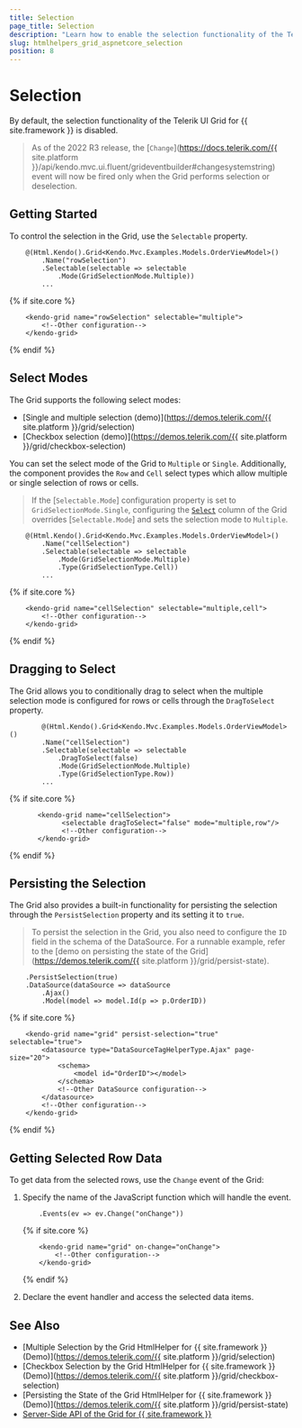 ```yaml
---
title: Selection
page_title: Selection
description: "Learn how to enable the selection functionality of the Telerik UI Grid for {{ site.framework }}."
slug: htmlhelpers_grid_aspnetcore_selection
position: 8
---
```


# Selection

By default, the selection functionality of the Telerik UI Grid for {{ site.framework }} is disabled.

> As of the 2022 R3 release, the [`Change`](https://docs.telerik.com/{{ site.platform }}/api/kendo.mvc.ui.fluent/grideventbuilder#changesystemstring) event will now be fired only when the Grid performs selection or deselection.

## Getting Started

To control the selection in the Grid, use the `Selectable` property.

```HtmlHelper
    @(Html.Kendo().Grid<Kendo.Mvc.Examples.Models.OrderViewModel>()
        .Name("rowSelection")
        .Selectable(selectable => selectable
            .Mode(GridSelectionMode.Multiple))
		...
```
{% if site.core %}
```TagHelper
    <kendo-grid name="rowSelection" selectable="multiple">
        <!--Other configuration-->
    </kendo-grid>
```
{% endif %}

## Select Modes

The Grid supports the following select modes:
* [Single and multiple selection (demo)](https://demos.telerik.com/{{ site.platform }}/grid/selection)
* [Checkbox selection (demo)](https://demos.telerik.com/{{ site.platform }}/grid/checkbox-selection)

You can set the select mode of the Grid to `Multiple` or `Single`. Additionally, the component provides the `Row` and `Cell` select types which allow multiple or single selection of rows or cells.

> If the [`Selectable.Mode`] configuration property is set to `GridSelectionMode.Single`, configuring the [`Select`](/api/kendo.mvc.ui.fluent/gridcolumnfactory#select) column of the Grid overrides [`Selectable.Mode`] and sets the selection mode to `Multiple`. 

```HtmlHelper
    @(Html.Kendo().Grid<Kendo.Mvc.Examples.Models.OrderViewModel>()
        .Name("cellSelection")
        .Selectable(selectable => selectable
            .Mode(GridSelectionMode.Multiple)
            .Type(GridSelectionType.Cell))
        ...
```
{% if site.core %}
```TagHelper
    <kendo-grid name="cellSelection" selectable="multiple,cell">
        <!--Other configuration-->
    </kendo-grid>
```
{% endif %}

## Dragging to Select

The Grid allows you to conditionally drag to select when the multiple selection mode is configured for rows or cells through the `DragToSelect` property.

```HtmlHelper
        @(Html.Kendo().Grid<Kendo.Mvc.Examples.Models.OrderViewModel>()
        .Name("cellSelection")
        .Selectable(selectable => selectable
            .DragToSelect(false)
            .Mode(GridSelectionMode.Multiple)
            .Type(GridSelectionType.Row))
        ...
```
{% if site.core %}
```TagHelper
       <kendo-grid name="cellSelection">
             <selectable dragToSelect="false" mode="multiple,row"/>
             <!--Other configuration-->
       </kendo-grid>      
```
{% endif %}

## Persisting the Selection

The Grid also provides a built-in functionality for persisting the selection through the `PersistSelection` property and its setting it to `true`.

> To persist the selection in the Grid, you also need to configure the `ID` field in the schema of the DataSource. For a runnable example, refer to the [demo on persisting the state of the Grid](https://demos.telerik.com/{{ site.platform }}/grid/persist-state).

```HtmlHelper
    .PersistSelection(true)
    .DataSource(dataSource => dataSource
        .Ajax()
        .Model(model => model.Id(p => p.OrderID))
```
{% if site.core %}
```TagHelper
    <kendo-grid name="grid" persist-selection="true" selectable="true">
        <datasource type="DataSourceTagHelperType.Ajax" page-size="20">
            <schema>
                <model id="OrderID"></model>
            </schema>
            <!--Other DataSource configuration-->
        </datasource>
        <!--Other configuration-->
    </kendo-grid>
```
{% endif %}

## Getting Selected Row Data

To get data from the selected rows, use the `Change` event of the Grid:

1. Specify the name of the JavaScript function which will handle the event.

    ```HtmlHelper
        .Events(ev => ev.Change("onChange"))
    ```
    {% if site.core %}
    ```TagHelper
        <kendo-grid name="grid" on-change="onChange">
            <!--Other configuration-->
        </kendo-grid>
    ```
    {% endif %}


1. Declare the event handler and access the selected data items.

    <script>
        function onChange(e) {
            var selectedRows = this.select(); //Get the selected Grid rows.
            var selectedDataItems = [];
            for (var i = 0; i < selectedRows.length; i++) { //Loop through the selected row elements.
                var dataItem = this.dataItem(selectedRows[i]); //Get the dataItem of each row.
                selectedDataItems.push(dataItem); //Store the dataItem of each selected row in the array.
            }

            console.log(selectedDataItems); // "selectedDataItems" contains all selected data items.
        }
    </script>

## See Also

* [Multiple Selection by the Grid HtmlHelper for {{ site.framework }} (Demo)](https://demos.telerik.com/{{ site.platform }}/grid/selection)
* [Checkbox Selection by the Grid HtmlHelper for {{ site.framework }} (Demo)](https://demos.telerik.com/{{ site.platform }}/grid/checkbox-selection)
* [Persisting the State of the Grid HtmlHelper for {{ site.framework }} (Demo)](https://demos.telerik.com/{{ site.platform }}/grid/persist-state)
* [Server-Side API of the Grid for {{ site.framework }}](/api/grid)
